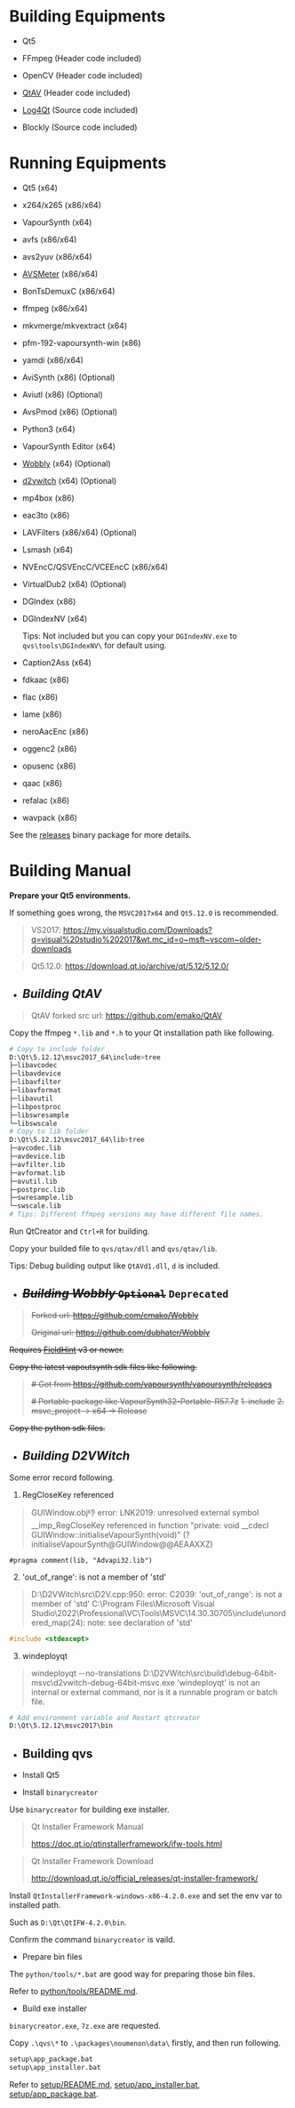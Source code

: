 # Building Equipments

- Qt5
- FFmpeg (Header code included)

- OpenCV (Header code included)

- [QtAV](https://github.com/emako/QtAV)  (Header code included)
- [Log4Qt](https://github.com/emako/Log4Qt) (Source code included)

- Blockly (Source code included)

# Running Equipments

- Qt5 (x64)

- x264/x265 (x86/x64)

- VapourSynth (x64)

- avfs (x86/x64)

- avs2yuv (x86/x64)

- [AVSMeter](https://github.com/emako/AVSMeter) (x86/x64)

- BonTsDemuxC (x86/x64)

- ffmpeg (x86/x64)

- mkvmerge/mkvextract (x64)

- pfm-192-vapoursynth-win (x86)

- yamdi (x86/x64)

- AviSynth (x86) (Optional)

- Aviutl (x86) (Optional)

- AvsPmod (x86) (Optional)

- Python3 (x64)

- VapourSynth Editor (x64)

- [Wobbly](https://github.com/emako/Wobbly) (x64) (Optional)

- [d2vwitch](https://github.com/emako/D2VWitch) (x64) (Optional)

- mp4box (x86)

- eac3to (x86)

- LAVFilters (x86/x64) (Optional)

- Lsmash (x64)

- NVEncC/QSVEncC/VCEEncC (x86/x64)

- VirtualDub2 (x64) (Optional)

- DGIndex (x86)

- DGIndexNV (x64)

  Tips: Not included but you can copy your `DGIndexNV.exe` to `qvs\tools\DGIndexNV\` for default using.

- Caption2Ass (x64)

- fdkaac (x86)

- flac (x86)

- lame (x86)

- neroAacEnc (x86)

- oggenc2 (x86)

- opusenc (x86)

- qaac (x86)

- refalac (x86)

- wavpack (x86)

See the [releases](https://github.com/emako/qvs/releases) binary package for more details.

# Building Manual

**Prepare your Qt5 environments.**

If something goes wrong, the  `MSVC2017x64` and `Qt5.12.0` is recommended.

> VS2017: https://my.visualstudio.com/Downloads?q=visual%20studio%202017&wt.mc_id=o~msft~vscom~older-downloads

> Qt5.12.0: https://download.qt.io/archive/qt/5.12/5.12.0/

- ## *Building QtAV*

> QtAV forked src url: https://github.com/emako/QtAV

Copy the ffmpeg `*.lib` and `*.h` to your Qt installation path like following.

```bash
# Copy to include folder
D:\Qt\5.12.12\msvc2017_64\include>tree
├─libavcodec
├─libavdevice
├─libavfilter
├─libavformat
├─libavutil
├─libpostproc
├─libswresample
└─libswscale
# Copy to lib folder
D:\Qt\5.12.12\msvc2017_64\lib>tree
├─avcodec.lib
├─avdevice.lib
├─avfilter.lib
├─avformat.lib
├─avutil.lib
├─postproc.lib
├─swresample.lib
└─swscale.lib
# Tips: Different ffmpeg versions may have different file names.
```

Run QtCreator and `Ctrl+R` for building.

Copy your builded file to `qvs/qtav/dll` and `qvs/qtav/lib`.

Tips: Debug building output like `QtAVd1.dll`, `d` is included.

- ## ~~*Building Wobbly*  `Optional`~~ `Deprecated`

> ~~Forked url: https://github.com/emako/Wobbly~~
>
> ~~Original url: https://github.com/dubhater/Wobbly~~

~~Requires [FieldHint](https://github.com/dubhater/vapoursynth-fieldhint/releases) v3 or newer.~~

~~Copy the latest vapoutsynth sdk files like following.~~

>~~\# Got from https://github.com/vapoursynth/vapoursynth/releases~~
>
>~~\# Portable package like VapourSynth32-Portable-R57.7z~~
>~~1. include~~
>~~2. msvc_project -> x64 -> Release~~

~~Copy the python sdk files.~~

- ## *Building D2VWitch*

Some error record following.

1. RegCloseKey referenced

> GUIWindow.obj:-1: error: LNK2019: unresolved external symbol __imp_RegCloseKey referenced in function "private: void __cdecl GUIWindow::initialiseVapourSynth(void)" (?initialiseVapourSynth@GUIWindow@@AEAAXXZ)

```
#pragma comment(lib, "Advapi32.lib")
```

2.  'out_of_range': is not a member of 'std'

> D:\D2VWitch\src\D2V.cpp:950: error: C2039: 'out_of_range': is not a member of 'std'
> C:\Program Files\Microsoft Visual Studio\2022\Professional\VC\Tools\MSVC\14.30.30705\include\unordered_map(24): note: see declaration of 'std'

```c++
#include <stdexcept>
```

3. windeployqt

> windeployqt --no-translations D:\D2VWitch\src\build\debug-64bit-msvc\d2vwitch-debug-64bit-msvc.exe
> 'windeployqt' is not an internal or external command, nor is it a runnable program or batch file.

```bash
# Add environment variable and Restart qtcreator
D:\Qt\5.12.12\msvc2017\bin
```

 - ##  **Building qvs**

 - Install Qt5

- Install `binarycreator`

Use `binarycreator` for building exe installer.

> Qt Installer Framework Manual
>
> https://doc.qt.io/qtinstallerframework/ifw-tools.html

> Qt Installer Framework Download
>
> http://download.qt.io/official_releases/qt-installer-framework/

Install `QtInstallerFramework-windows-x86-4.2.0.exe` and set the env var to installed path.

Such as `D:\Qt\QtIFW-4.2.0\bin`.

Confirm the command `binarycreator` is vaild.

- Prepare bin files

The `python/tools/*.bat` are good way for preparing those bin files.

Refer to [python/tools/README.md](python/tools/README.md).

- Build exe installer

`binarycreator.exe`, `7z.exe` are requested.

Copy `.\qvs\*` to `.\packages\noumenon\data\` firstly, and then run following.

```bash
setup\app_package.bat
setup\app_installer.bat
```

Refer to [setup/README.md](setup/README.md), [setup/app_installer.bat](setup/app_installer.bat), [setup/app_package.bat](setup/app_package.bat).

